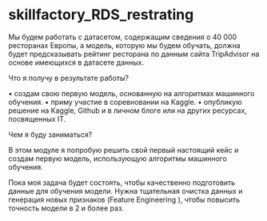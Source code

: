 # skillfactory_RDS_restrating

Мы будем работать с датасетом, содержащим сведения о 40 000 ресторанах Европы, а модель, которую мы будем обучать, 
должна будет предсказывать рейтинг ресторана по данным сайта TripAdvisor на основе имеющихся в датасете данных.

Что я получу в результате работы?

• создам свою первую модель, основанную на алгоритмах машинного обучения. 
• приму участие в соревновании на Kaggle. 
• опубликую решение на Kaggle, Github и в личном блоге или на других ресурсах, посвященных IT.

Чем я буду заниматься?

В этом модуле я попробую решить свой первый настоящий кейс и создам первую модель, использующую алгоритмы машинного обучения.

Пока моя задача будет состоять, чтобы качественно подготовить данные для обучения модели. 
Нужна тщательная очистка данных и генерация новых признаков (Feature Engineering ), чтобы повысить точность модели в 2 и более раз.
